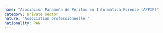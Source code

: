 ```yaml
---
name: "Asociación Panameña de Peritos en Informática Forense (APPIF)"
category: private_sector
nature: "Association professionnelle "
nationality: PAN
---
```

    